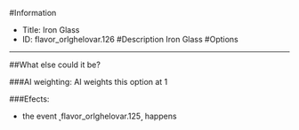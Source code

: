 #Information
 - Title: Iron Glass
 - ID: flavor_orlghelovar.126
#Description
Iron Glass
#Options

___
##What else could it be?

###AI weighting:
AI weights this option at 1


###Efects:<ul><li>the event ˻flavor_orlghelovar.125˼ happens</li></ul>
